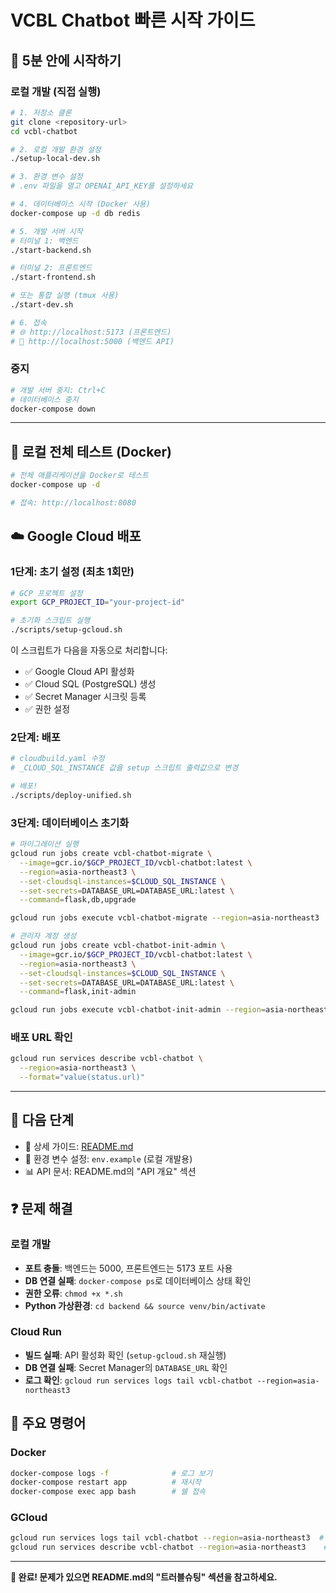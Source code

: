 # VCBL Chatbot 빠른 시작 가이드

## 🚀 5분 안에 시작하기

### 로컬 개발 (직접 실행)

```bash
# 1. 저장소 클론
git clone <repository-url>
cd vcbl-chatbot

# 2. 로컬 개발 환경 설정
./setup-local-dev.sh

# 3. 환경 변수 설정
# .env 파일을 열고 OPENAI_API_KEY를 설정하세요

# 4. 데이터베이스 시작 (Docker 사용)
docker-compose up -d db redis

# 5. 개발 서버 시작
# 터미널 1: 백엔드
./start-backend.sh

# 터미널 2: 프론트엔드  
./start-frontend.sh

# 또는 통합 실행 (tmux 사용)
./start-dev.sh

# 6. 접속
# 🌐 http://localhost:5173 (프론트엔드)
# 🔧 http://localhost:5000 (백엔드 API)
```

### 중지
```bash
# 개발 서버 중지: Ctrl+C
# 데이터베이스 중지
docker-compose down
```

---

## 🐳 로컬 전체 테스트 (Docker)

```bash
# 전체 애플리케이션을 Docker로 테스트
docker-compose up -d

# 접속: http://localhost:8080
```

## ☁️ Google Cloud 배포

### 1단계: 초기 설정 (최초 1회만)

```bash
# GCP 프로젝트 설정
export GCP_PROJECT_ID="your-project-id"

# 초기화 스크립트 실행
./scripts/setup-gcloud.sh
```

이 스크립트가 다음을 자동으로 처리합니다:
- ✅ Google Cloud API 활성화
- ✅ Cloud SQL (PostgreSQL) 생성
- ✅ Secret Manager 시크릿 등록
- ✅ 권한 설정

### 2단계: 배포

```bash
# cloudbuild.yaml 수정
# _CLOUD_SQL_INSTANCE 값을 setup 스크립트 출력값으로 변경

# 배포!
./scripts/deploy-unified.sh
```

### 3단계: 데이터베이스 초기화

```bash
# 마이그레이션 실행
gcloud run jobs create vcbl-chatbot-migrate \
  --image=gcr.io/$GCP_PROJECT_ID/vcbl-chatbot:latest \
  --region=asia-northeast3 \
  --set-cloudsql-instances=$CLOUD_SQL_INSTANCE \
  --set-secrets=DATABASE_URL=DATABASE_URL:latest \
  --command=flask,db,upgrade

gcloud run jobs execute vcbl-chatbot-migrate --region=asia-northeast3

# 관리자 계정 생성
gcloud run jobs create vcbl-chatbot-init-admin \
  --image=gcr.io/$GCP_PROJECT_ID/vcbl-chatbot:latest \
  --region=asia-northeast3 \
  --set-cloudsql-instances=$CLOUD_SQL_INSTANCE \
  --set-secrets=DATABASE_URL=DATABASE_URL:latest \
  --command=flask,init-admin

gcloud run jobs execute vcbl-chatbot-init-admin --region=asia-northeast3
```

### 배포 URL 확인

```bash
gcloud run services describe vcbl-chatbot \
  --region=asia-northeast3 \
  --format="value(status.url)"
```

---

## 📝 다음 단계

- 📖 상세 가이드: [README.md](README.md)
- 🔧 환경 변수 설정: `env.example` (로컬 개발용)
- 📊 API 문서: README.md의 "API 개요" 섹션

## ❓ 문제 해결

### 로컬 개발
- **포트 충돌**: 백엔드는 5000, 프론트엔드는 5173 포트 사용
- **DB 연결 실패**: `docker-compose ps`로 데이터베이스 상태 확인
- **권한 오류**: `chmod +x *.sh`
- **Python 가상환경**: `cd backend && source venv/bin/activate`

### Cloud Run
- **빌드 실패**: API 활성화 확인 (`setup-gcloud.sh` 재실행)
- **DB 연결 실패**: Secret Manager의 `DATABASE_URL` 확인
- **로그 확인**: `gcloud run services logs tail vcbl-chatbot --region=asia-northeast3`

## 🎯 주요 명령어

### Docker
```bash
docker-compose logs -f              # 로그 보기
docker-compose restart app          # 재시작
docker-compose exec app bash        # 쉘 접속
```

### GCloud
```bash
gcloud run services logs tail vcbl-chatbot --region=asia-northeast3  # 로그
gcloud run services describe vcbl-chatbot --region=asia-northeast3    # 상태
```

---

**🎉 완료! 문제가 있으면 README.md의 "트러블슈팅" 섹션을 참고하세요.**


